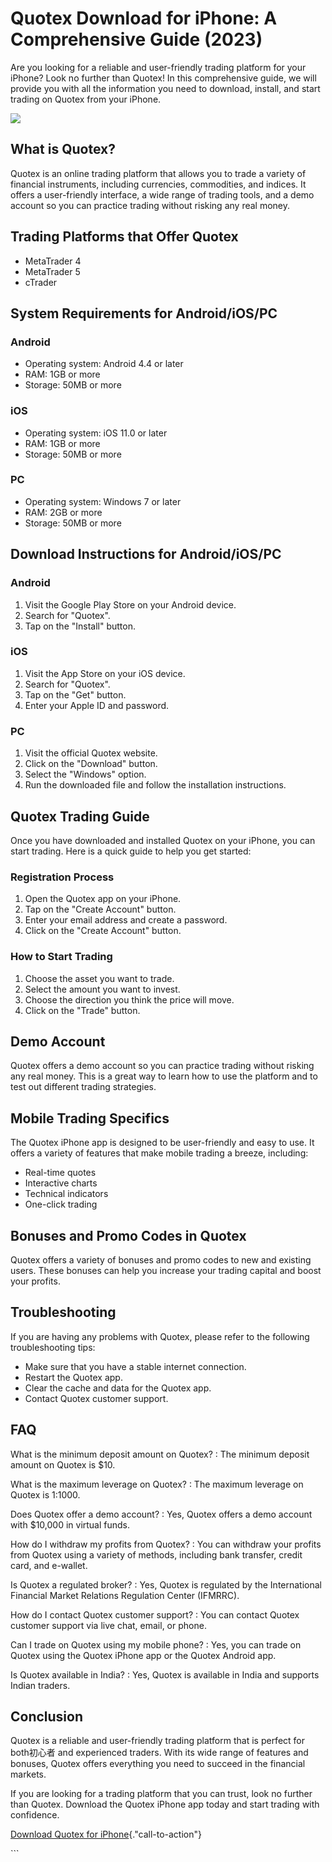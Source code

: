# Quotex Download for iPhone: A Comprehensive Guide (2023)

Are you looking for a reliable and user-friendly trading platform for
your iPhone? Look no further than Quotex! In this comprehensive guide,
we will provide you with all the information you need to download,
install, and start trading on Quotex from your iPhone.

[![](https://static.quotex.io/files/5_en/300_250.jpg)](https://traff.sbs/brokerqxsignupf)

## What is Quotex?

Quotex is an online trading platform that allows you to trade a variety
of financial instruments, including currencies, commodities, and
indices. It offers a user-friendly interface, a wide range of trading
tools, and a demo account so you can practice trading without risking
any real money.

## Trading Platforms that Offer Quotex

-   MetaTrader 4
-   MetaTrader 5
-   cTrader

## System Requirements for Android/iOS/PC

### Android

-   Operating system: Android 4.4 or later
-   RAM: 1GB or more
-   Storage: 50MB or more

### iOS

-   Operating system: iOS 11.0 or later
-   RAM: 1GB or more
-   Storage: 50MB or more

### PC

-   Operating system: Windows 7 or later
-   RAM: 2GB or more
-   Storage: 50MB or more

## Download Instructions for Android/iOS/PC

### Android

1.  Visit the Google Play Store on your Android device.
2.  Search for "Quotex".
3.  Tap on the "Install" button.

### iOS

1.  Visit the App Store on your iOS device.
2.  Search for "Quotex".
3.  Tap on the "Get" button.
4.  Enter your Apple ID and password.

### PC

1.  Visit the official Quotex website.
2.  Click on the "Download" button.
3.  Select the "Windows" option.
4.  Run the downloaded file and follow the installation instructions.

## Quotex Trading Guide

Once you have downloaded and installed Quotex on your iPhone, you can
start trading. Here is a quick guide to help you get started:

### Registration Process

1.  Open the Quotex app on your iPhone.
2.  Tap on the "Create Account" button.
3.  Enter your email address and create a password.
4.  Click on the "Create Account" button.

### How to Start Trading

1.  Choose the asset you want to trade.
2.  Select the amount you want to invest.
3.  Choose the direction you think the price will move.
4.  Click on the "Trade" button.

## Demo Account

Quotex offers a demo account so you can practice trading without risking
any real money. This is a great way to learn how to use the platform and
to test out different trading strategies.

## Mobile Trading Specifics

The Quotex iPhone app is designed to be user-friendly and easy to use.
It offers a variety of features that make mobile trading a breeze,
including:

-   Real-time quotes
-   Interactive charts
-   Technical indicators
-   One-click trading

## Bonuses and Promo Codes in Quotex

Quotex offers a variety of bonuses and promo codes to new and existing
users. These bonuses can help you increase your trading capital and
boost your profits.

## Troubleshooting

If you are having any problems with Quotex, please refer to the
following troubleshooting tips:

-   Make sure that you have a stable internet connection.
-   Restart the Quotex app.
-   Clear the cache and data for the Quotex app.
-   Contact Quotex customer support.

## FAQ

What is the minimum deposit amount on Quotex?
:   The minimum deposit amount on Quotex is \$10.

What is the maximum leverage on Quotex?
:   The maximum leverage on Quotex is 1:1000.

Does Quotex offer a demo account?
:   Yes, Quotex offers a demo account with \$10,000 in virtual funds.

How do I withdraw my profits from Quotex?
:   You can withdraw your profits from Quotex using a variety of
    methods, including bank transfer, credit card, and e-wallet.

Is Quotex a regulated broker?
:   Yes, Quotex is regulated by the International Financial Market
    Relations Regulation Center (IFMRRC).

How do I contact Quotex customer support?
:   You can contact Quotex customer support via live chat, email, or
    phone.

Can I trade on Quotex using my mobile phone?
:   Yes, you can trade on Quotex using the Quotex iPhone app or the
    Quotex Android app.

Is Quotex available in India?
:   Yes, Quotex is available in India and supports Indian traders.

## Conclusion

Quotex is a reliable and user-friendly trading platform that is perfect
for both初心者 and experienced traders. With its wide range of features
and bonuses, Quotex offers everything you need to succeed in the
financial markets.

If you are looking for a trading platform that you can trust, look no
further than Quotex. Download the Quotex iPhone app today and start
trading with confidence.

[Download Quotex for
iPhone](\%22https://traff.sbs/quotexonelink\%22){."call-to-action"}

\`\`\`

